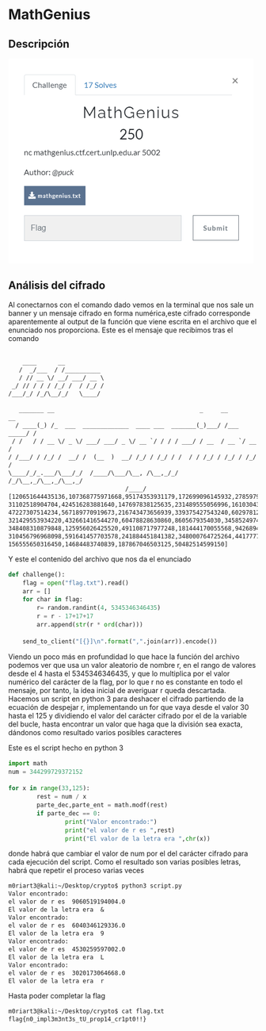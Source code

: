 # MathGenius
## Descripción
![Descripcion](https://github.com/m0riart3/MathGenius/blob/main/Descripcion.PNG)

## Análisis del cifrado

Al conectarnos con el comando dado vemos en la terminal que nos sale un banner y un mensaje cifrado en forma numérica,este cifrado corresponde aparentemente al output de la función que viene escrita en el archivo que el enunciado nos proporciona.
Este es el mensaje que recibimos tras el comando

```

    ____      __
   /  _/___  / /__________
   / // __ \/ __/ ___/ __ \
 _/ // / / / /_/ /  / /_/ /
/___/_/ /_/\__/_/   \____/

   _______ __                                         _     __          __
  / ____(_) /_  ___  _____________  ____ ___  _______(_)___/ /___ _____/ /
 / /   / / __ \/ _ \/ ___/ ___/ _ \/ __ `/ / / / ___/ / __  / __ `/ __  /
/ /___/ / /_/ /  __/ /  (__  )  __/ /_/ / /_/ / /  / / /_/ / /_/ / /_/ /
\____/_/_.___/\___/_/  /____/\___/\__, /\__,_/_/  /_/\__,_/\__,_/\__,_/
                                 /____/                                   
[120651644435136,107368775971668,95174353931179,172699096145932,278597911474944,60875981196690,
31102518904704,424516283881640,147697838125635,231489555056996,161030438524592,613295596332,
47227307514234,567189770919673,216743473656939,339375427543240,602978122441184,179806744085448,
321429553934220,432661416544270,60478828630860,8605679354030,345852497435955,401335208303232,
348408310879848,125956026425520,491108717977248,181444170055568,94268944594760,337307532797240,
310456796968098,591641457703578,241884451841382,348000764725264,441777741821612,20568045400128,
156555650316450,14684483740839,187867046503125,50482514599150]
```
Y este el contenido del archivo que nos da el enunciado

```python
def challenge():
    flag = open("flag.txt").read()
    arr = []
    for char in flag:
        r= random.randint(4, 5345346346435)
        r = r - 17+17+17
        arr.append(str(r * ord(char)))

    send_to_client("[{}]\n".format(",".join(arr)).encode())
```
Viendo un poco más en profundidad lo que hace la función del archivo podemos ver que usa un valor aleatorio de nombre r, en el rango de valores desde el 4 hasta el 5345346346435, y que lo  multiplica por el valor numérico del carácter de la flag, por lo que r no es constante en todo el mensaje, por tanto, la idea inicial de averiguar r queda descartada. Hacemos un script en python 3 para deshacer el cifrado partiendo de la ecuación de despejar r, implementando un for que vaya desde el valor 30 hasta el 125 y dividiendo el valor del carácter cifrado por el de la variable del bucle, hasta encontrar un valor que haga que la división sea exacta, dándonos como resultado varios posibles caracteres

Este es el script hecho en python 3
```python
import math
num = 344299729372152                                                                                             
                                                                                                                  
for x in range(33,125):                                                                                           
        rest = num / x                                                                                            
        parte_dec,parte_ent = math.modf(rest)                                                                     
        if parte_dec == 0:                                                                                        
                print("Valor encontrado:")                                                                        
                print("el valor de r es ",rest)                                                                   
                print("El valor de la letra era ",chr(x))
```      
donde habrá que cambiar el valor de num por el del carácter cifrado para cada ejecución del script. Como el  resultado son varias posibles letras, habrá que repetir el proceso varias veces
```
m0riart3@kali:~/Desktop/crypto$ python3 script.py 
Valor encontrado:
el valor de r es  9060519194004.0
El valor de la letra era  &
Valor encontrado:
el valor de r es  6040346129336.0
El valor de la letra era  9
Valor encontrado:
el valor de r es  4530259597002.0
El valor de la letra era  L
Valor encontrado:
el valor de r es  3020173064668.0
El valor de la letra era  r
```
Hasta poder completar la flag 
```
m0riart3@kali:~/Desktop/crypto$ cat flag.txt 
flag{n0_impl3m3nt3s_tU_prop14_cr1pt0!!}
```

